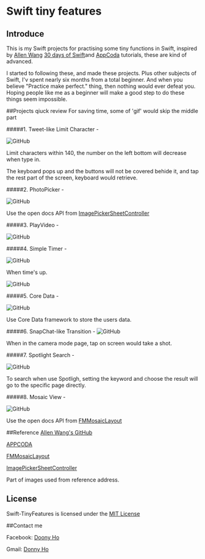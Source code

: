 Swift tiny features
===================
## Introduce
This is my Swift projects for practising some tiny functions in Swift, inspired by [Allen Wang](https://twitter.com/creativewang) [30 days of Swift](https://github.com/allenwong/30DaysofSwift)and [AppCoda](http://www.appcoda.com) tutorials, these are kind of advanced. 

I started to following these, and made these projects. Plus other subjects of Swift, I'v spent nearly six months from a total beginner. And when you believe "Practice make perfect." thing, then nothing would ever defeat you. Hoping people like me as a beginner will make a good step to do these things seem impossible.

##Projects qiuck review
For saving time, some of 'gif' would skip the middle part 

#####1. Tweet-like Limit Character -

![GitHub](https://github.com/Donny8028/Swift-TinyFeatures/blob/master/LimitCharacter/LimitCharacter.gif?raw=true)

Limit characters within 140, the number on the left bottom will decrease when type in.

The keyboard pops up and the buttons will not be covered behide it, and tap the rest part of the screen, keyboard would retrieve.

#####2. PhotoPicker -

![GitHub](https://github.com/Donny8028/Swift-TinyFeatures/blob/master/PhotoPicker/PhotoPicker.gif?raw=true)

Use the open docs API from [ImagePickerSheetController](https://github.com/lbrndnr/ImagePickerSheetController)

#####3. PlayVideo - 

![GitHub](https://github.com/Donny8028/Swift-TinyFeatures/blob/master/PlayLocalVideo/PlayVideos.gif?raw=true)

#####4. Simple Timer -

![GitHub](https://github.com/Donny8028/Swift-TinyFeatures/blob/master/Simple%20Stop%20Watch/SimpleTimer.gif?raw=true)

When time's up.

![GitHub](https://github.com/Donny8028/Swift-TinyFeatures/blob/master/Simple%20Stop%20Watch/SimpleTimer.jpg?raw=true)

#####5. Core Data -

![GitHub](https://github.com/Donny8028/Swift-TinyFeatures/blob/master/SimpleCoreData/SimpleCoreData.gif?raw=true)

Use Core Data framework to store the users data.

#####6. SnapChat-like Transition -
![GitHub](https://github.com/Donny8028/Swift-TinyFeatures/blob/master/SnapChat%20Menu%20%26%20Camera/SnapChat.gif?raw=true)

When in the camera mode page, tap on screen would take a shot.

#####7. Spotlight Search -

![GitHub](https://github.com/Donny8028/Swift-TinyFeatures/blob/master/SpotlightSearch/SpotlightSearch.gif?raw=true)

To search when use Spotligh, setting the keyword and choose the result will go to the specific page directly.

#####8. Mosaic View -

![GitHub](https://github.com/Donny8028/Swift-TinyFeatures/blob/master/TileMosaicView/TileMosaicView.gif?raw=true)

Use the open docs API from [FMMosaicLayout](https://github.com/fmitech/FMMosaicLayout)

##Reference
[Allen Wang's GitHub](https://github.com/allenwong/30DaysofSwift)

[APPCODA](http://www.appcoda.com)

[FMMosaicLayout](https://github.com/fmitech/FMMosaicLayout)

[ImagePickerSheetController](https://github.com/lbrndnr/ImagePickerSheetController)

Part of images used from reference address.
## License

Swift-TinyFeatures is licensed under the [MIT License](https://opensource.org/licenses/mit-license.php)

##Contact me

Facebook: [Doony Ho](https://www.facebook.com)

Gmail: [Donny Ho](d24659033@gmail.com)



